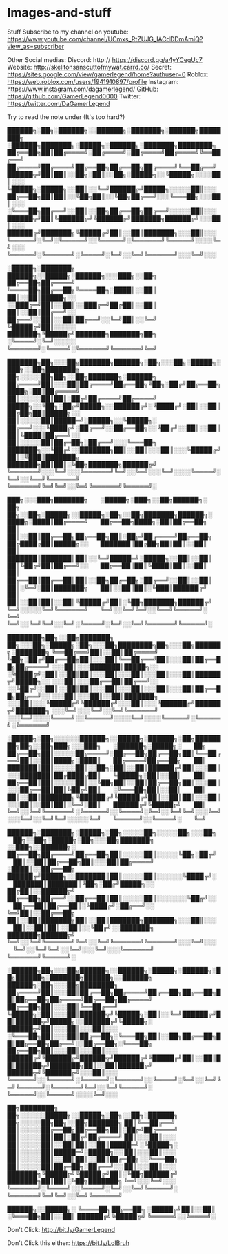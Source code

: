 # Images-and-stuff
Stuff
Subscribe to my channel on youtube:
https://www.youtube.com/channel/UCmxs_RtZUJG_IACdDDmAmiQ?view_as=subscriber

Other Social medias:
Discord: http:// https://discord.gg/a4yYCegUc7
Website: http://skelitonsanscuttofmywat.carrd.co/
Secret: https://sites.google.com/view/gamerlegend/home?authuser=0
Roblox: https://web.roblox.com/users/1941910897/profile
Instagram: https://www.instagram.com/dagamerlegend/
GitHub: https://github.com/GamerLegend0000
Twitter: https://twitter.com/DaGamerLegend

Try to read the note under (It's too hard?)



██████╗░██╗░██████╗░░██████╗░███████╗░██████╗████████╗  ░██████╗███████╗░█████╗░██████╗░███████╗████████╗
██╔══██╗██║██╔════╝░██╔════╝░██╔════╝██╔════╝╚══██╔══╝  ██╔════╝██╔════╝██╔══██╗██╔══██╗██╔════╝╚══██╔══╝
██████╦╝██║██║░░██╗░██║░░██╗░█████╗░░╚█████╗░░░░██║░░░  ╚█████╗░█████╗░░██║░░╚═╝██████╔╝█████╗░░░░░██║░░░
██╔══██╗██║██║░░╚██╗██║░░╚██╗██╔══╝░░░╚═══██╗░░░██║░░░  ░╚═══██╗██╔══╝░░██║░░██╗██╔══██╗██╔══╝░░░░░██║░░░
██████╦╝██║╚██████╔╝╚██████╔╝███████╗██████╔╝░░░██║░░░  ██████╔╝███████╗╚█████╔╝██║░░██║███████╗░░░██║░░░
╚═════╝░╚═╝░╚═════╝░░╚═════╝░╚══════╝╚═════╝░░░░╚═╝░░░  ╚═════╝░╚══════╝░╚════╝░╚═╝░░╚═╝╚══════╝░░░╚═╝░░░


░█████╗░███████╗  ██████╗░░█████╗░██████╗░░░███╗░░██╗
██╔══██╗██╔════╝  ╚════██╗██╔══██╗╚════██╗░████║░░██║
██║░░██║█████╗░░  ░░███╔═╝██║░░██║░░███╔═╝██╔██║░░██║
██║░░██║██╔══╝░░  ██╔══╝░░██║░░██║██╔══╝░░╚═╝██║░░╚═╝
╚█████╔╝██║░░░░░  ███████╗╚█████╔╝███████╗███████╗██╗
░╚════╝░╚═╝░░░░░  ╚══════╝░╚════╝░╚══════╝╚══════╝╚═╝


███████╗██╗░░░██╗███████╗██████╗░██╗░░░██╗░█████╗░███╗░░██╗███████╗  ██╗░░░░░██╗██╗░░██╗███████╗░██████╗
██╔════╝██║░░░██║██╔════╝██╔══██╗╚██╗░██╔╝██╔══██╗████╗░██║██╔════╝  ██║░░░░░██║██║░██╔╝██╔════╝██╔════╝
█████╗░░╚██╗░██╔╝█████╗░░██████╔╝░╚████╔╝░██║░░██║██╔██╗██║█████╗░░  ██║░░░░░██║█████═╝░█████╗░░╚█████╗░
██╔══╝░░░╚████╔╝░██╔══╝░░██╔══██╗░░╚██╔╝░░██║░░██║██║╚████║██╔══╝░░  ██║░░░░░██║██╔═██╗░██╔══╝░░░╚═══██╗
███████╗░░╚██╔╝░░███████╗██║░░██║░░░██║░░░╚█████╔╝██║░╚███║███████╗  ███████╗██║██║░╚██╗███████╗██████╔╝
╚══════╝░░░╚═╝░░░╚══════╝╚═╝░░╚═╝░░░╚═╝░░░░╚════╝░╚═╝░░╚══╝╚══════╝  ╚══════╝╚═╝╚═╝░░╚═╝╚══════╝╚═════╝░


███╗░░░███╗███████╗  ░█████╗░███╗░░██╗██████╗░  ██╗  ██╗░░██╗░█████╗░░█████╗░██╗░░██╗███████╗██████╗░
████╗░████║██╔════╝  ██╔══██╗████╗░██║██╔══██╗  ██║  ██║░░██║██╔══██╗██╔══██╗██║░██╔╝██╔════╝██╔══██╗
██╔████╔██║█████╗░░  ███████║██╔██╗██║██║░░██║  ██║  ███████║███████║██║░░╚═╝█████═╝░█████╗░░██║░░██║
██║╚██╔╝██║██╔══╝░░  ██╔══██║██║╚████║██║░░██║  ██║  ██╔══██║██╔══██║██║░░██╗██╔═██╗░██╔══╝░░██║░░██║
██║░╚═╝░██║███████╗  ██║░░██║██║░╚███║██████╔╝  ██║  ██║░░██║██║░░██║╚█████╔╝██║░╚██╗███████╗██████╔╝
╚═╝░░░░░╚═╝╚══════╝  ╚═╝░░╚═╝╚═╝░░╚══╝╚═════╝░  ╚═╝  ╚═╝░░╚═╝╚═╝░░╚═╝░╚════╝░╚═╝░░╚═╝╚══════╝╚═════╝░


████████╗██╗░░██╗███████╗  ██╗░░░██╗░█████╗░██╗░░░██╗████████╗██╗░░░██╗██████╗░███████╗
╚══██╔══╝██║░░██║██╔════╝  ╚██╗░██╔╝██╔══██╗██║░░░██║╚══██╔══╝██║░░░██║██╔══██╗██╔════╝
░░░██║░░░███████║█████╗░░  ░╚████╔╝░██║░░██║██║░░░██║░░░██║░░░██║░░░██║██████╦╝█████╗░░
░░░██║░░░██╔══██║██╔══╝░░  ░░╚██╔╝░░██║░░██║██║░░░██║░░░██║░░░██║░░░██║██╔══██╗██╔══╝░░
░░░██║░░░██║░░██║███████╗  ░░░██║░░░╚█████╔╝╚██████╔╝░░░██║░░░╚██████╔╝██████╦╝███████╗
░░░╚═╝░░░╚═╝░░╚═╝╚══════╝  ░░░╚═╝░░░░╚════╝░░╚═════╝░░░░╚═╝░░░░╚═════╝░╚═════╝░╚══════╝


░█████╗░██╗░░░░░░██████╗░░█████╗░██████╗░██╗████████╗██╗░░██╗███╗░░░███╗  ░██████╗░█████╗░  ██╗
██╔══██╗██║░░░░░██╔════╝░██╔══██╗██╔══██╗██║╚══██╔══╝██║░░██║████╗░████║  ██╔════╝██╔══██╗  ██║
███████║██║░░░░░██║░░██╗░██║░░██║██████╔╝██║░░░██║░░░███████║██╔████╔██║  ╚█████╗░██║░░██║  ██║
██╔══██║██║░░░░░██║░░╚██╗██║░░██║██╔══██╗██║░░░██║░░░██╔══██║██║╚██╔╝██║  ░╚═══██╗██║░░██║  ██║
██║░░██║███████╗╚██████╔╝╚█████╔╝██║░░██║██║░░░██║░░░██║░░██║██║░╚═╝░██║  ██████╔╝╚█████╔╝  ██║
╚═╝░░╚═╝╚══════╝░╚═════╝░░╚════╝░╚═╝░░╚═╝╚═╝░░░╚═╝░░░╚═╝░░╚═╝╚═╝░░░░░╚═╝  ╚═════╝░░╚════╝░  ╚═╝


██████╗░███████╗░█████╗░██╗░░░░░██╗░░░░░██╗░░░██╗  ██╗░░██╗░█████╗░██╗░░░██╗███████╗  ░░███╗░░██████╗░
██╔══██╗██╔════╝██╔══██╗██║░░░░░██║░░░░░╚██╗░██╔╝  ██║░░██║██╔══██╗██║░░░██║██╔════╝  ░████║░░██╔══██╗
██████╔╝█████╗░░███████║██║░░░░░██║░░░░░░╚████╔╝░  ███████║███████║╚██╗░██╔╝█████╗░░  ██╔██║░░██████╦╝
██╔══██╗██╔══╝░░██╔══██║██║░░░░░██║░░░░░░░╚██╔╝░░  ██╔══██║██╔══██║░╚████╔╝░██╔══╝░░  ╚═╝██║░░██╔══██╗
██║░░██║███████╗██║░░██║███████╗███████╗░░░██║░░░  ██║░░██║██║░░██║░░╚██╔╝░░███████╗  ███████╗██████╦╝
╚═╝░░╚═╝╚══════╝╚═╝░░╚═╝╚══════╝╚══════╝░░░╚═╝░░░  ╚═╝░░╚═╝╚═╝░░╚═╝░░░╚═╝░░░╚══════╝  ╚══════╝╚═════╝░


░██████╗██╗░░░██╗██████╗░░██████╗░█████╗░██████╗░██╗██████╗░███████╗██████╗░░██████╗  ██████╗░██╗░░░██╗████████╗
██╔════╝██║░░░██║██╔══██╗██╔════╝██╔══██╗██╔══██╗██║██╔══██╗██╔════╝██╔══██╗██╔════╝  ██╔══██╗██║░░░██║╚══██╔══╝
╚█████╗░██║░░░██║██████╦╝╚█████╗░██║░░╚═╝██████╔╝██║██████╦╝█████╗░░██████╔╝╚█████╗░  ██████╦╝██║░░░██║░░░██║░░░
░╚═══██╗██║░░░██║██╔══██╗░╚═══██╗██║░░██╗██╔══██╗██║██╔══██╗██╔══╝░░██╔══██╗░╚═══██╗  ██╔══██╗██║░░░██║░░░██║░░░
██████╔╝╚██████╔╝██████╦╝██████╔╝╚█████╔╝██║░░██║██║██████╦╝███████╗██║░░██║██████╔╝  ██████╦╝╚██████╔╝░░░██║░░░
╚═════╝░░╚═════╝░╚═════╝░╚═════╝░░╚════╝░╚═╝░░╚═╝╚═╝╚═════╝░╚══════╝╚═╝░░╚═╝╚═════╝░  ╚═════╝░░╚═════╝░░░░╚═╝░░░


██╗████████╗  ██╗░░░░░░█████╗░░█████╗░██╗░░██╗░██████╗  ██╗░░░░░██╗██╗░░██╗███████╗
██║╚══██╔══╝  ██║░░░░░██╔══██╗██╔══██╗██║░██╔╝██╔════╝  ██║░░░░░██║██║░██╔╝██╔════╝
██║░░░██║░░░  ██║░░░░░██║░░██║██║░░██║█████═╝░╚█████╗░  ██║░░░░░██║█████═╝░█████╗░░
██║░░░██║░░░  ██║░░░░░██║░░██║██║░░██║██╔═██╗░░╚═══██╗  ██║░░░░░██║██╔═██╗░██╔══╝░░
██║░░░██║░░░  ███████╗╚█████╔╝╚█████╔╝██║░╚██╗██████╔╝  ███████╗██║██║░╚██╗███████╗
╚═╝░░░╚═╝░░░  ╚══════╝░╚════╝░░╚════╝░╚═╝░░╚═╝╚═════╝░  ╚══════╝╚═╝╚═╝░░╚═╝╚══════╝


██████╗░░█████╗░
╚════██╗██╔══██╗
░█████╔╝██║░░██║
░╚═══██╗██║░░██║
██████╔╝╚█████╔╝
╚═════╝░░╚════╝░

Don't Click: http://bit.ly/GamerLegend

Don't Click this either: https://bit.ly/LolBruh
